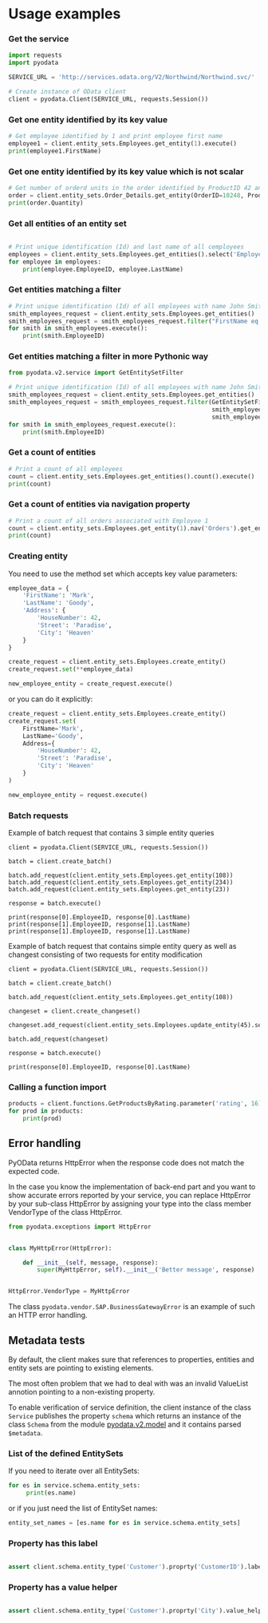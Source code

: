 # Usage examples

### Get the service

```python
import requests
import pyodata

SERVICE_URL = 'http://services.odata.org/V2/Northwind/Northwind.svc/'

# Create instance of OData client
client = pyodata.Client(SERVICE_URL, requests.Session())
```

### Get one entity identified by its key value

```python
# Get employee identified by 1 and print employee first name
employee1 = client.entity_sets.Employees.get_entity(1).execute()
print(employee1.FirstName)
```

### Get one entity identified by its key value which is not scalar

```python
# Get number of orderd units in the order identified by ProductID 42 and OrderID 10248.
order = client.entity_sets.Order_Details.get_entity(OrderID=10248, ProductID=42).execute()
print(order.Quantity)
```

### Get all entities of an entity set

```python

# Print unique identification (Id) and last name of all cemployees
employees = client.entity_sets.Employees.get_entities().select('EmployeeID,LastName').execute()
for employee in employees:
    print(employee.EmployeeID, employee.LastName)
```

### Get entities matching a filter

```python
# Print unique identification (Id) of all employees with name John Smith
smith_employees_request = client.entity_sets.Employees.get_entities()
smith_employees_request = smith_employees_request.filter("FirstName eq 'John' and LastName eq 'Smith'")
for smith in smith_employees.execute():
    print(smith.EmployeeID)
```

### Get entities matching a filter in more Pythonic way

```python
from pyodata.v2.service import GetEntitySetFilter

# Print unique identification (Id) of all employees with name John Smith
smith_employees_request = client.entity_sets.Employees.get_entities()
smith_employees_request = smith_employees_request.filter(GetEntitySetFilter.and_(
                                                         smith_employees_request.FirstName == 'Jonh',
                                                         smith_employees_request.LastName == 'Smith'))
for smith in smith_employees_request.execute():
    print(smith.EmployeeID)
```

### Get a count of entities

```python
# Print a count of all employees
count = client.entity_sets.Employees.get_entities().count().execute()
print(count)
```

### Get a count of entities via navigation property

```python
# Print a count of all orders associated with Employee 1
count = client.entity_sets.Employees.get_entity(1).nav('Orders').get_entities().count().execute()
print(count)
```

### Creating entity

You need to use the method set which accepts key value parameters:

```python
employee_data = {
    'FirstName': 'Mark',
    'LastName': 'Goody',
    'Address': {
        'HouseNumber': 42,
        'Street': 'Paradise',
        'City': 'Heaven'
    }
}

create_request = client.entity_sets.Employees.create_entity()
create_request.set(**employee_data)

new_employee_entity = create_request.execute()
```

or you can do it explicitly:

```python
create_request = client.entity_sets.Employees.create_entity()
create_request.set(
    FirstName='Mark',
    LastName='Goody',
    Address={
        'HouseNumber': 42,
        'Street': 'Paradise',
        'City': 'Heaven'
    }
)

new_employee_entity = request.execute()
```


### Batch requests

Example of batch request that contains 3 simple entity queries
```
client = pyodata.Client(SERVICE_URL, requests.Session())

batch = client.create_batch()

batch.add_request(client.entity_sets.Employees.get_entity(108))
batch.add_request(client.entity_sets.Employees.get_entity(234))
batch.add_request(client.entity_sets.Employees.get_entity(23))

response = batch.execute()

print(response[0].EmployeeID, response[0].LastName)
print(response[1].EmployeeID, response[1].LastName)
print(response[1].EmployeeID, response[1].LastName)
```

Example of batch request that contains simple entity query as well
as changest consisting of two requests for entity modification
```
client = pyodata.Client(SERVICE_URL, requests.Session())

batch = client.create_batch()

batch.add_request(client.entity_sets.Employees.get_entity(108))

changeset = client.create_changeset()

changeset.add_request(client.entity_sets.Employees.update_entity(45).set(LastName='Douglas'))

batch.add_request(changeset)

response = batch.execute()

print(response[0].EmployeeID, response[0].LastName)
```

### Calling a function import

```python
products = client.functions.GetProductsByRating.parameter('rating', 16).execute()
for prod in products:
    print(prod)
```

## Error handling

PyOData returns HttpError when the response code does not match the expected
code.

In the case you know the implementation of back-end part and you want to show
accurate errors reported by your service, you can replace HttpError by your
sub-class HttpError by assigning your type into the class member VendorType of
the class HttpError.

```python
from pyodata.exceptions import HttpError


class MyHttpError(HttpError):

    def __init__(self, message, response):
        super(MyHttpError, self).__init__('Better message', response)


HttpError.VendorType = MyHttpError
```

The class ```pyodata.vendor.SAP.BusinessGatewayError``` is an example of such
an HTTP error handling.

## Metadata tests

By default, the client makes sure that references to properties, entities and
entity sets are pointing to existing elements.

The most often problem that we had to deal with was an invalid ValueList annotion
pointing to a non-existing property.

To enable verification of service definition, the client instance of the class
`Service` publishes the property `schema` which returns an instance of the
class `Schema` from the module [pyodata.v2.model](pyodata/v2/model.py) and it
contains parsed `$metadata`.

### List of the defined EntitySets

If you need to iterate over all EntitySets:

```python
for es in service.schema.entity_sets:
     print(es.name)
```

or if you just need the list of EntitySet names:

```python
entity_set_names = [es.name for es in service.schema.entity_sets]
```

### Property has this label

```python

assert client.schema.entity_type('Customer').proprty('CustomerID').label == 'Identifier'
```

### Property has a value helper

```python

assert client.schema.entity_type('Customer').proprty('City').value_helper is not None
```

